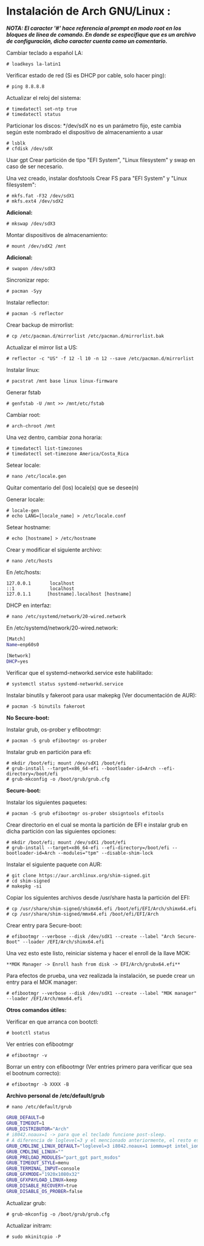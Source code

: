 # Instalación de Arch GNU/Linux :

***NOTA: El caracter '#' hace referencia al prompt en modo root en los bloques de línea de comando. En donde se especifique que es un archivo de configuración, dicho caracter cuenta como un comentario.***

Cambiar teclado a español LA:

```
# loadkeys la-latin1
```

Verificar estado de red (Si es DHCP por cable, solo hacer ping):

```
# ping 8.8.8.8
```

Actualizar el reloj del sistema:

```
# timedatectl set-ntp true
# timedatectl status
```

Particionar los discos:
*/dev/sdX no es un parámetro fijo, este cambia según este nombrado el dispositivo de almacenamiento a usar

```
# lsblk
# cfdisk /dev/sdX
```

Usar gpt
Crear partición de tipo "EFI System", "Linux filesystem" y swap en caso de ser necesario.

Una vez creado, instalar dosfstools
Crear FS para "EFI System" y "Linux filesystem":

```
# mkfs.fat -F32 /dev/sdX1
# mkfs.ext4 /dev/sdX2
```

**Adicional:**

```
# mkswap /dev/sdX3
```

Montar dispositivos de almacenamiento:

```
# mount /dev/sdX2 /mnt
```

**Adicional:**

```
# swapon /dev/sdX3
```

Sincronizar repo:

```
# pacman -Syy
```

Instalar reflector:

```
# pacman -S reflector
```

Crear backup de mirrorlist:

```
# cp /etc/pacman.d/mirrorlist /etc/pacman.d/mirrorlist.bak
```

Actualizar el mirror list a US:

```
# reflector -c "US" -f 12 -l 10 -n 12 --save /etc/pacman.d/mirrorlist
```

Instalar linux:

```
# pacstrat /mnt base linux linux-firmware
```

Generar fstab

```
# genfstab -U /mnt >> /mnt/etc/fstab
```

Cambiar root:

```
# arch-chroot /mnt
```

Una vez dentro, cambiar zona horaria:

```
# timedatectl list-timezones
# timedatectl set-timezone America/Costa_Rica
```

Setear locale:

```
# nano /etc/locale.gen
```

Quitar comentario del (los) locale(s) que se desee(n)

Generar locale:

```
# locale-gen
# echo LANG=[locale_name] > /etc/locale.conf
```

Setear hostname:

```
# echo [hostname] > /etc/hostname
```

Crear y modificar el siguiente archivo:

```
# nano /etc/hosts
```

En /etc/hosts:

```
127.0.0.1       localhost
::1             localhost
127.0.1.1      [hostname].localhost [hostname]
```

DHCP en interfaz:

```
# nano /etc/systemd/network/20-wired.network
```

En /etc/systemd/network/20-wired.network:

```bash
[Match]
Name=enp60s0

[Network]
DHCP=yes
```

Verificar que el systemd-networkd.service este habilitado:

```
# systemctl status systemd-networkd.service
```

Instalar binutils y fakeroot para usar makepkg (Ver documentación de AUR):

```
# pacman -S binutils fakeroot
```

**No Secure-boot:** 

Instalar grub, os-prober y efibootmgr:

```
# pacman -S grub efibootmgr os-prober
```

Instalar grub en partición para efi:

```
# mkdir /boot/efi; mount /dev/sdX1 /boot/efi
# grub-install --target=x86_64-efi --bootloader-id=Arch --efi-directory=/boot/efi
# grub-mkconfig -o /boot/grub/grub.cfg
```

**Secure-boot:**

Instalar los siguientes paquetes:

```
# pacman -S grub efibootmgr os-prober sbsigntools efitools
```

Crear directorio en el cual se monta la partición de EFI e instalar grub en dicha partición con las siguientes opciones:

```
# mkdir /boot/efi; mount /dev/sdX1 /boot/efi
# grub-install --target=x86_64-efi --efi-directory=/boot/efi --bootloader-id=Arch --modules="tpm" --disable-shim-lock
```

Instalar el siguiente paquete con AUR: 

```
# git clone https://aur.archlinux.org/shim-signed.git
# cd shim-signed
# makepkg -si
```

Copiar los siguientes archivos desde /usr/share hasta la partición del EFI:

```
# cp /usr/share/shim-signed/shimx64.efi /boot/efi/EFI/Arch/shimx64.efi
# cp /usr/share/shim-signed/mmx64.efi /boot/efi/EFI/Arch
```

Crear entry para Secure-boot: 

```
# efibootmgr --verbose --disk /dev/sdX1 --create --label "Arch Secure-Boot" --loader /EFI/Arch/shimx64.efi
```

Una vez esto este listo, reiniciar sistema y hacer el enroll de la llave MOK:

```
**MOK Manager -> Enroll hash from disk -> EFI/Arch/grubx64.efi**
```

Para efectos de prueba, una vez realizada la instalación, se puede crear un entry para el MOK manager: 

```
# efibootmgr --verbose --disk /dev/sdX1 --create --label "MOK manager" --loader /EFI/Arch/mmx64.efi
```

**Otros comandos útiles:**

Verificar en que arranca con bootctl:

```
# bootctl status
```

Ver entries con efibootmgr

```
# efibootmgr -v
```

Borrar un entry con efibootmgr (Ver entries primero para verificar que sea el bootnum correcto):

```
# efibootmgr -b XXXX -B
```

**Archivo personal de /etc/default/grub**

```
# nano /etc/default/grub
```

```bash
GRUB_DEFAULT=0
GRUB_TIMEOUT=1
GRUB_DISTRIBUTOR="Arch"
# i8042.noaux=1 -> para que el teclado funcione post-sleep. 
# A diferencia de loglevel=3 y el mencionado anteriormente, el resto es para lograr PCIe passthrough
GRUB_CMDLINE_LINUX_DEFAULT="loglevel=3 i8042.noaux=1 iommu=pt intel_iommu=on pcie_acs_override=downstream,multifunction" 
GRUB_CMDLINE_LINUX=""
GRUB_PRELOAD_MODULES="part_gpt part_msdos"
GRUB_TIMEOUT_STYLE=menu
GRUB_TERMINAL_INPUT=console
GRUB_GFXMODE="1920x1080x32"
GRUB_GFXPAYLOAD_LINUX=keep
GRUB_DISABLE_RECOVERY=true
GRUB_DISABLE_OS_PROBER=false
```

Actualizar grub:

```
# grub-mkconfig -o /boot/grub/grub.cfg
```

Actualizar initram:

```
# sudo mkinitcpio -P
```

